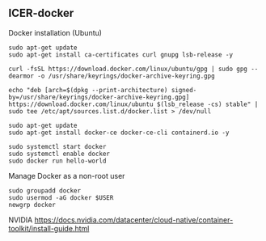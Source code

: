 ## ICER-docker

Docker installation (Ubuntu)
```
sudo apt-get update
sudo apt-get install ca-certificates curl gnupg lsb-release -y

curl -fsSL https://download.docker.com/linux/ubuntu/gpg | sudo gpg --dearmor -o /usr/share/keyrings/docker-archive-keyring.gpg

echo "deb [arch=$(dpkg --print-architecture) signed-by=/usr/share/keyrings/docker-archive-keyring.gpg] https://download.docker.com/linux/ubuntu $(lsb_release -cs) stable" | sudo tee /etc/apt/sources.list.d/docker.list > /dev/null

sudo apt-get update
sudo apt-get install docker-ce docker-ce-cli containerd.io -y

sudo systemctl start docker
sudo systemctl enable docker
sudo docker run hello-world
```

Manage Docker as a non-root user
```
sudo groupadd docker
sudo usermod -aG docker $USER
newgrp docker
```

NVIDIA
https://docs.nvidia.com/datacenter/cloud-native/container-toolkit/install-guide.html